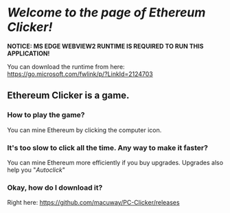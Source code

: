 # _**Welcome to the page of Ethereum Clicker!**_ 

**NOTICE: MS EDGE WEBVIEW2 RUNTIME IS REQUIRED TO RUN THIS APPLICATION!**

You can download the runtime from here: 
https://go.microsoft.com/fwlink/p/?LinkId=2124703



## Ethereum Clicker is a game.

### How to play the game?
You can mine Ethereum by clicking the computer icon. 

### It's too slow to click all the time. Any way to make it faster?
You can mine Ethereum more efficiently if you buy upgrades.
Upgrades also help you "_Autoclick_"

### Okay, how do I download it?
Right here: https://github.com/macuway/PC-Clicker/releases
